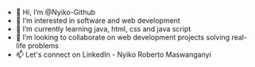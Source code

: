 - 👋 Hi, I’m @Nyiko-Github
- 👀 I’m interested in software and web development
- 🌱 I’m currently learning java, html, css and java script
- 💞️ I’m looking to collaborate on web development projects solving real-life problems 
- 📫 Let's connect on LinkedIn - Nyiko Roberto Maswanganyi

<!---
Nyiko-Github/Nyiko-Github is a ✨ special ✨ repository because its `README.md` (this file) appears on your GitHub profile.
You can click the Preview link to take a look at your changes.
--->
